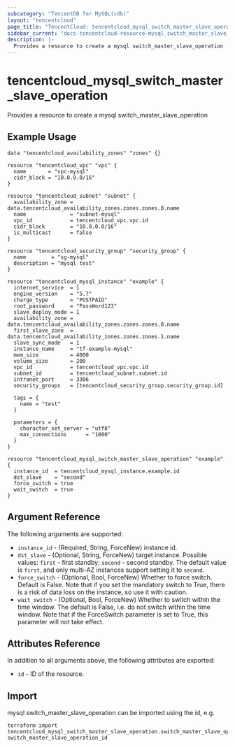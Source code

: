 ```yaml
---
subcategory: "TencentDB for MySQL(cdb)"
layout: "tencentcloud"
page_title: "TencentCloud: tencentcloud_mysql_switch_master_slave_operation"
sidebar_current: "docs-tencentcloud-resource-mysql_switch_master_slave_operation"
description: |-
  Provides a resource to create a mysql switch_master_slave_operation
---
```


# tencentcloud_mysql_switch_master_slave_operation

Provides a resource to create a mysql switch_master_slave_operation

## Example Usage

```hcl
data "tencentcloud_availability_zones" "zones" {}

resource "tencentcloud_vpc" "vpc" {
  name       = "vpc-mysql"
  cidr_block = "10.0.0.0/16"
}

resource "tencentcloud_subnet" "subnet" {
  availability_zone = data.tencentcloud_availability_zones.zones.zones.0.name
  name              = "subnet-mysql"
  vpc_id            = tencentcloud_vpc.vpc.id
  cidr_block        = "10.0.0.0/16"
  is_multicast      = false
}

resource "tencentcloud_security_group" "security_group" {
  name        = "sg-mysql"
  description = "mysql test"
}

resource "tencentcloud_mysql_instance" "example" {
  internet_service  = 1
  engine_version    = "5.7"
  charge_type       = "POSTPAID"
  root_password     = "PassWord123"
  slave_deploy_mode = 1
  availability_zone = data.tencentcloud_availability_zones.zones.zones.0.name
  first_slave_zone  = data.tencentcloud_availability_zones.zones.zones.1.name
  slave_sync_mode   = 1
  instance_name     = "tf-example-mysql"
  mem_size          = 4000
  volume_size       = 200
  vpc_id            = tencentcloud_vpc.vpc.id
  subnet_id         = tencentcloud_subnet.subnet.id
  intranet_port     = 3306
  security_groups   = [tencentcloud_security_group.security_group.id]

  tags = {
    name = "test"
  }

  parameters = {
    character_set_server = "utf8"
    max_connections      = "1000"
  }
}

resource "tencentcloud_mysql_switch_master_slave_operation" "example" {
  instance_id  = tencentcloud_mysql_instance.example.id
  dst_slave    = "second"
  force_switch = true
  wait_switch  = true
}
```

## Argument Reference

The following arguments are supported:

* `instance_id` - (Required, String, ForceNew) instance id.
* `dst_slave` - (Optional, String, ForceNew) target instance. Possible values: `first` - first standby; `second` - second standby. The default value is `first`, and only multi-AZ instances support setting it to `second`.
* `force_switch` - (Optional, Bool, ForceNew) Whether to force switch. Default is False. Note that if you set the mandatory switch to True, there is a risk of data loss on the instance, so use it with caution.
* `wait_switch` - (Optional, Bool, ForceNew) Whether to switch within the time window. The default is False, i.e. do not switch within the time window. Note that if the ForceSwitch parameter is set to True, this parameter will not take effect.

## Attributes Reference

In addition to all arguments above, the following attributes are exported:

* `id` - ID of the resource.



## Import

mysql switch_master_slave_operation can be imported using the id, e.g.

```
terraform import tencentcloud_mysql_switch_master_slave_operation.switch_master_slave_operation switch_master_slave_operation_id
```

